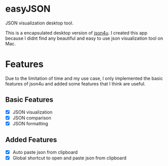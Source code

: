 # easyJSON

JSON visualization desktop tool.

This is a encapsulated desktop version of [json4u](https://github.com/loggerhead/json4u?tab=readme-ov-file). I created this app because I didnt find any beautiful and easy to use json visualization tool on Mac.

# Features

Due to the limitation of time and my use case, I only implemented the basic features of json4u and added some features that I think are useful.

## Basic Features

- [x] JSON visualization
- [x] JSON comparison
- [x] JSON formatting

## Added Features

- [x] Auto paste json from clipboard
- [x] Global shortcut to open and paste json from clipboard
